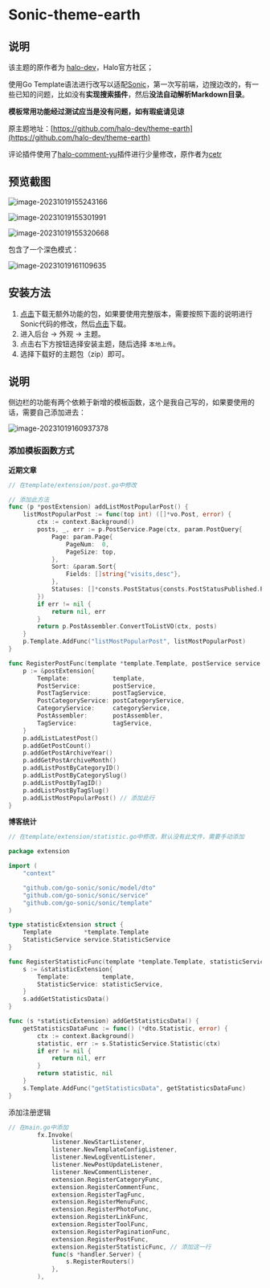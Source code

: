 # Sonic-theme-earth

## 说明

该主题的原作者为 [halo-dev](https://github.com/halo-dev)，Halo官方社区；

使用Go Template语法进行改写以适配[Sonic](https://github.com/go-sonic/sonic)，第一次写前端，边搜边改的，有一些已知的问题，比如没有**实现搜索插件**，然后**没法自动解析Markdown目录**。

**模板常用功能经过测试应当是没有问题，如有瑕疵请见谅**

原主题地址：[https://github.com/halo-dev/theme-earth](https://github.com/halo-dev/theme-earth)

评论插件使用了[halo-comment-yu](https://github.com/cetr/halo-comment-yu)插件进行少量修改，原作者为[cetr](https://github.com/cetr)

## 预览截图
![image-20231019155243166](https://meepoljd.oss-cn-hangzhou.aliyuncs.com/img/image-20231019155243166.png)

![image-20231019155301991](https://meepoljd.oss-cn-hangzhou.aliyuncs.com/img/image-20231019155301991.png)

![image-20231019155320668](https://meepoljd.oss-cn-hangzhou.aliyuncs.com/img/image-20231019155320668.png)

包含了一个深色模式：

![image-20231019161109635](https://meepoljd.oss-cn-hangzhou.aliyuncs.com/img/image-20231019161109635.png)

## 安装方法

1. [点击](https://github.com/Meepoljdx/sonic-theme-earth/releases/download/1.6.0/sonic-theme-earth-lite.zip)下载无额外功能的包，如果要使用完整版本，需要按照下面的说明进行Sonic代码的修改，然后[点击](https://github.com/Meepoljdx/sonic-theme-earth/releases/download/1.6.0/sonic-theme-earth.zip)下载。
2. 进入后台 -> 外观 -> 主题。
3. 点击右下方按钮选择安装主题，随后选择 `本地上传`。
4. 选择下载好的主题包（zip）即可。

## 说明

侧边栏的功能有两个依赖于新增的模板函数，这个是我自己写的，如果要使用的话，需要自己添加进去：

![image-20231019160937378](https://meepoljd.oss-cn-hangzhou.aliyuncs.com/img/image-20231019160937378.png)

### 添加模板函数方式

**近期文章**

```go
// 在template/extension/post.go中修改

// 添加此方法
func (p *postExtension) addListMostPopularPost() {
	listMostPopularPost := func(top int) ([]*vo.Post, error) {
		ctx := context.Background()
		posts, _, err := p.PostService.Page(ctx, param.PostQuery{
			Page: param.Page{
				PageNum:  0,
				PageSize: top,
			},
			Sort: &param.Sort{
				Fields: []string{"visits,desc"},
			},
			Statuses: []*consts.PostStatus{consts.PostStatusPublished.Ptr()},
		})
		if err != nil {
			return nil, err
		}
		return p.PostAssembler.ConvertToListVO(ctx, posts)
	}
	p.Template.AddFunc("listMostPopularPost", listMostPopularPost)
}

func RegisterPostFunc(template *template.Template, postService service.PostService, postTagService service.PostTagService, postCategoryService service.PostCategoryService, categoryService service.CategoryService, postAssembler assembler.PostAssembler, tagService service.TagService) {
	p := &postExtension{
		Template:            template,
		PostService:         postService,
		PostTagService:      postTagService,
		PostCategoryService: postCategoryService,
		CategoryService:     categoryService,
		PostAssembler:       postAssembler,
		TagService:          tagService,
	}
	p.addListLatestPost()
	p.addGetPostCount()
	p.addGetPostArchiveYear()
	p.addGetPostArchiveMonth()
	p.addListPostByCategoryID()
	p.addListPostByCategorySlug()
	p.addListPostByTagID()
	p.addListPostByTagSlug()
	p.addListMostPopularPost() // 添加此行
}
```

**博客统计**

```go
// 在template/extension/statistic.go中修改，默认没有此文件，需要手动添加

package extension

import (
	"context"

	"github.com/go-sonic/sonic/model/dto"
	"github.com/go-sonic/sonic/service"
	"github.com/go-sonic/sonic/template"
)

type statisticExtension struct {
	Template         *template.Template
	StatisticService service.StatisticService
}

func RegisterStatisticFunc(template *template.Template, statisticService service.StatisticService) {
	s := &statisticExtension{
		Template:         template,
		StatisticService: statisticService,
	}
	s.addGetStatisticsData()
}

func (s *statisticExtension) addGetStatisticsData() {
	getStatisticsDataFunc := func() (*dto.Statistic, error) {
		ctx := context.Background()
		statistic, err := s.StatisticService.Statistic(ctx)
		if err != nil {
			return nil, err
		}
		return statistic, nil
	}
	s.Template.AddFunc("getStatisticsData", getStatisticsDataFunc)
}
```

添加注册逻辑

```go
// 在main.go中添加
		fx.Invoke(
			listener.NewStartListener,
			listener.NewTemplateConfigListener,
			listener.NewLogEventListener,
			listener.NewPostUpdateListener,
			listener.NewCommentListener,
			extension.RegisterCategoryFunc,
			extension.RegisterCommentFunc,
			extension.RegisterTagFunc,
			extension.RegisterMenuFunc,
			extension.RegisterPhotoFunc,
			extension.RegisterLinkFunc,
			extension.RegisterToolFunc,
			extension.RegisterPaginationFunc,
			extension.RegisterPostFunc,
			extension.RegisterStatisticFunc, // 添加这一行
			func(s *handler.Server) {
				s.RegisterRouters()
			},
		),
```

